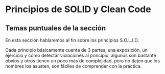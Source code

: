 # Principios de SOLID y Clean Code

## Temas puntuales de la sección
En esta sección hablaremos al fin sobre los principios S.O.L.I.D.

Cada principio básicamente cuenta de 3 partes, una exposición, un ejercicio y cómo detectar violaciones al principio, algunos son bastante obvios y otros tienen un poco más de complejidad, pero no dejen que los nombres los asusten, son fáciles de comprender con la práctica.